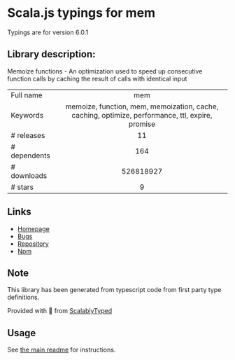 
# Scala.js typings for mem

Typings are for version 6.0.1

## Library description:
Memoize functions - An optimization used to speed up consecutive function calls by caching the result of calls with identical input

|                    |                 |
| ------------------ | :-------------: |
| Full name          | mem |
| Keywords           | memoize, function, mem, memoization, cache, caching, optimize, performance, ttl, expire, promise |
| # releases         | 11 |
| # dependents       | 164 |
| # downloads        | 526818927 |
| # stars            | 9 |

## Links
- [Homepage](https://github.com/sindresorhus/mem#readme)
- [Bugs](https://github.com/sindresorhus/mem/issues)
- [Repository](https://github.com/sindresorhus/mem)
- [Npm](https://www.npmjs.com/package/mem)
    


## Note
This library has been generated from typescript code from first party type definitions.

Provided with :purple_heart: from [ScalablyTyped](https://github.com/oyvindberg/ScalablyTyped)

## Usage
See [the main readme](../../readme.md) for instructions.



